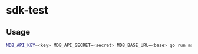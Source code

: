 # sdk-test

## Usage

```bash
MDB_API_KEY=<key> MDB_API_SECRET=<secret> MDB_BASE_URL=<base> go run main.go
```
